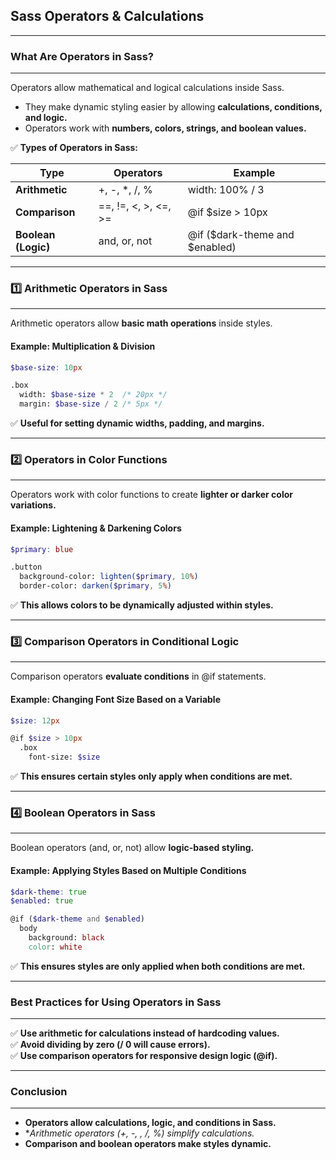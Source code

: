 ## **Sass Operators & Calculations**
---

### **What Are Operators in Sass?**
---
Operators allow mathematical and logical calculations inside Sass.  
- They make dynamic styling easier by allowing **calculations, conditions, and logic.**  
- Operators work with **numbers, colors, strings, and boolean values.**  

✅ **Types of Operators in Sass:**
<table class="notesTable">
    <thead>
        <tr class="tableHeader">
            <th class="tableCellHeader">Type</th>
            <th class="tableCellHeader">Operators</th>
            <th class="tableCellHeader">Example</th>
        </tr>
    </thead>
    <tbody>
        <tr class="tableRow">
            <td class="tableCell"><strong>Arithmetic</strong></td>
            <td class="tableCell"><span class="codeSnip">+</span>, <span class="codeSnip">-</span>, <span class="codeSnip">*</span>, <span class="codeSnip">/</span>, <span class="codeSnip">%</span></td>
            <td class="tableCell"><span class="codeSnip">width: 100% / 3</span></td>
        </tr>
        <tr class="tableRow">
            <td class="tableCell"><strong>Comparison</strong></td>
            <td class="tableCell"><span class="codeSnip">==</span>, <span class="codeSnip">!=</span>, <span class="codeSnip"><</span>, <span class="codeSnip">></span>, <span class="codeSnip"><=</span>, <span class="codeSnip">>=</span></td>
            <td class="tableCell"><span class="codeSnip">@if $size > 10px</span></td>
        </tr>
        <tr class="tableRow">
            <td class="tableCell"><strong>Boolean (Logic)</strong></td>
            <td class="tableCell"><span class="codeSnip">and</span>, <span class="codeSnip">or</span>, <span class="codeSnip">not</span></td>
            <td class="tableCell"><span class="codeSnip">@if ($dark-theme and $enabled)</span></td>
        </tr>
    </tbody>
</table>

---
### **1️⃣ Arithmetic Operators in Sass**
---
Arithmetic operators allow **basic math operations** inside styles.

#### **Example: Multiplication & Division**
```scss
$base-size: 10px

.box
  width: $base-size * 2  /* 20px */
  margin: $base-size / 2 /* 5px */
```

✅ **Useful for setting dynamic widths, padding, and margins.**

---
### **2️⃣ Operators in Color Functions**
---
Operators work with color functions to create **lighter or darker color variations.**  

#### **Example: Lightening & Darkening Colors**
```scss
$primary: blue

.button
  background-color: lighten($primary, 10%)
  border-color: darken($primary, 5%)
```

✅ **This allows colors to be dynamically adjusted within styles.**

---
### **3️⃣ Comparison Operators in Conditional Logic**
---
Comparison operators **evaluate conditions** in @if statements.  

#### **Example: Changing Font Size Based on a Variable**

```scss
$size: 12px

@if $size > 10px
  .box
    font-size: $size
```

✅ **This ensures certain styles only apply when conditions are met.**

---
### **4️⃣ Boolean Operators in Sass**
---
Boolean operators (and, or, not) allow **logic-based styling.**

#### **Example: Applying Styles Based on Multiple Conditions**
```scss
$dark-theme: true
$enabled: true

@if ($dark-theme and $enabled)
  body
    background: black
    color: white
```

✅ **This ensures styles are only applied when both conditions are met.**

---
### **Best Practices for Using Operators in Sass**
---
✅ **Use arithmetic for calculations instead of hardcoding values.**  
✅ **Avoid dividing by zero (/ 0 will cause errors).**  
✅ **Use comparison operators for responsive design logic (@if).**  

---
### **Conclusion**
---
- **Operators allow calculations, logic, and conditions in Sass.**  
- **Arithmetic operators (+, -, *, /, %) simplify calculations.**  
- **Comparison and boolean operators make styles dynamic.**  
